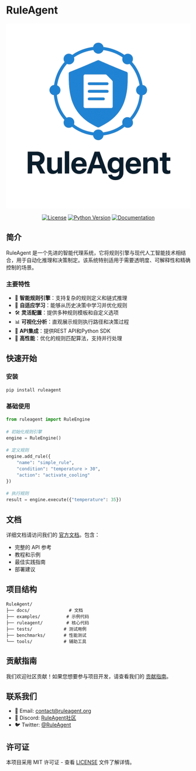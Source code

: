 # RuleAgent

<div align="center">

![RuleAgent Logo](assets/images/logo.png)

[![License](https://img.shields.io/badge/license-MIT-blue.svg)](LICENSE)
[![Python Version](https://img.shields.io/badge/python-3.8%2B-blue)](https://www.python.org/)
[![Documentation](https://img.shields.io/badge/docs-latest-brightgreen.svg)](docs/)

</div>

## 简介

RuleAgent 是一个先进的智能代理系统，它将规则引擎与现代人工智能技术相结合，用于自动化推理和决策制定。该系统特别适用于需要透明度、可解释性和精确控制的场景。

### 主要特性

- 🎯 **智能规则引擎**：支持复杂的规则定义和链式推理
- 🔄 **自适应学习**：能够从历史决策中学习并优化规则
- 🛠 **灵活配置**：提供多种规则模板和自定义选项
- 📊 **可视化分析**：直观展示规则执行路径和决策过程
- 🔗 **API集成**：提供REST API和Python SDK
- 🚀 **高性能**：优化的规则匹配算法，支持并行处理

## 快速开始

### 安装

```bash
pip install ruleagent
```

### 基础使用

```python
from ruleagent import RuleEngine

# 初始化规则引擎
engine = RuleEngine()

# 定义规则
engine.add_rule({
    "name": "simple_rule",
    "condition": "temperature > 30",
    "action": "activate_cooling"
})

# 执行规则
result = engine.execute({"temperature": 35})
```

## 文档

详细文档请访问我们的 [官方文档](docs/)。包含：

- 完整的 API 参考
- 教程和示例
- 最佳实践指南
- 部署建议

## 项目结构

```
RuleAgent/
├── docs/               # 文档
├── examples/          # 示例代码
├── ruleagent/         # 核心代码
├── tests/            # 测试用例
├── benchmarks/       # 性能测试
└── tools/            # 辅助工具
```

## 贡献指南

我们欢迎社区贡献！如果您想要参与项目开发，请查看我们的 [贡献指南](CONTRIBUTING.md)。

## 联系我们

- 📧 Email: contact@ruleagent.org
- 💬 Discord: [RuleAgent社区](https://discord.gg/ruleagent)
- 🐦 Twitter: [@RuleAgent](https://twitter.com/ruleagent)

## 许可证

本项目采用 MIT 许可证 - 查看 [LICENSE](LICENSE) 文件了解详情。